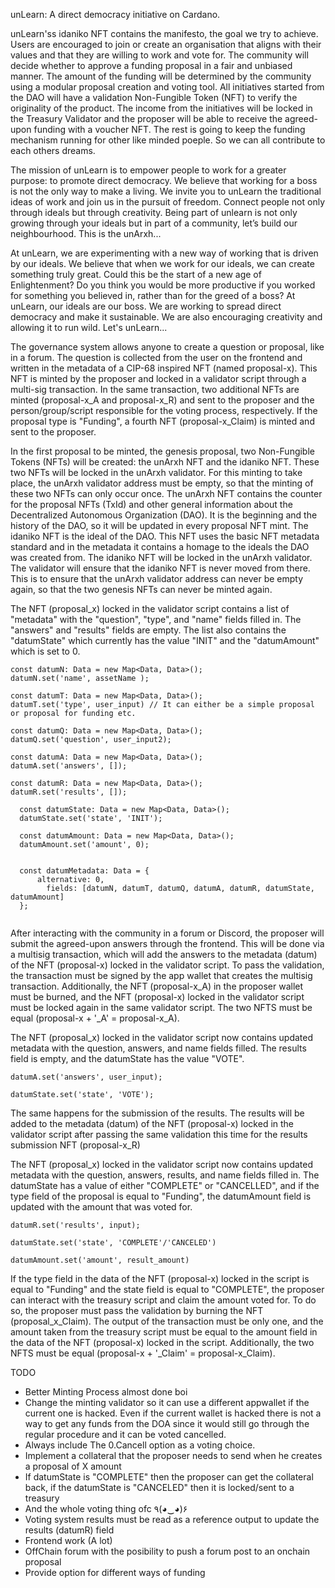 unLearn: A direct democracy initiative on Cardano.

unLearn'ss idaniko NFT contains the manifesto, the goal we try to achieve. Users are encouraged to join or create an organisation that aligns with their values and that they are willing to work and vote for. The community will decide whether to approve a funding proposal in a fair and unbiased manner. The amount of the funding will be determined by the community using a modular proposal creation and voting tool. All initiatives started from the DAO will have a validation Non-Fungible Token (NFT) to verify the originality of the product. The income from the initiatives will be locked in the Treasury Validator and the proposer will be able to receive the agreed-upon funding with a voucher NFT. The rest is going to keep the funding mechanism running for other like minded poeple. So we can all contribute to each others dreams.

The mission of unLearn is to empower people to work for a greater purpose: to promote direct democracy. We believe that working for a boss is not the only way to make a living. We invite you to unLearn the traditional ideas of work and join us in the pursuit of freedom. Connect people not only through ideals but through creativity. Being part of unlearn is not only growing through your ideals but in part of a community, let’s build our neighbourhood. This is the unArxh...

At unLearn, we are experimenting with a new way of working that is driven by our ideals. We believe that when we work for our ideals, we can create something truly great. Could this be the start of a new age of Enlightenment? Do you think you would be more productive if you worked for something you believed in, rather than for the greed of a boss? At unLearn, our ideals are our boss. We are working to spread direct democracy and make it sustainable. We are also encouraging creativity and allowing it to run wild. Let's unLearn...

The governance system allows anyone to create a question or proposal, like in a forum. The question is collected from the user on the frontend and written in the metadata of a CIP-68 inspired NFT (named proposal-x). This NFT is minted by the proposer and locked in a validator script through a multi-sig transaction. In the same transaction, two additional NFTs are minted (proposal-x_A and proposal-x_R) and sent to the proposer and the person/group/script responsible for the voting process, respectively. If the proposal type is "Funding", a fourth NFT (proposal-x_Claim) is minted and sent to the proposer.

In the first proposal to be minted, the genesis proposal, two Non-Fungible Tokens (NFTs) will be created: the unArxh NFT and the idaniko NFT. These two NFTs will be locked in the unArxh validator. For this minting to take place, the unArxh validator address must be empty, so that the minting of these two NFTs can only occur once. The unArxh NFT contains the counter for the proposal NFTs (TxId) and other general information about the Decentralized Autonomous Organization (DAO). It is the beginning and the history of the DAO, so it will be updated in every proposal NFT mint. The idaniko NFT is the ideal of the DAO. This NFT uses the basic NFT metadata standard and in the metadata it contains a homage to the ideals the DAO was created from. The idaniko NFT will be locked in the unArxh validator. The validator will ensure that the idaniko NFT is never moved from there. This is to ensure that the unArxh validator address can never be empty again, so that the two genesis NFTs can never be minted again.

The NFT (proposal_x) locked in the validator script contains a list of "metadata" with the "question", "type", and "name" fields filled in. The "answers" and "results" fields are empty. The list also contains the "datumState" which currently has the value "INIT" and the "datumAmount" which is set to 0.


```
const datumN: Data = new Map<Data, Data>();
datumN.set('name', assetName );

const datumT: Data = new Map<Data, Data>();
datumT.set('type', user_input) // It can either be a simple proposal or proposal for funding etc. 

const datumQ: Data = new Map<Data, Data>();
datumQ.set('question', user_input2);

const datumA: Data = new Map<Data, Data>();
datumA.set('answers', []);

const datumR: Data = new Map<Data, Data>();
datumR.set('results', []);
  
  const datumState: Data = new Map<Data, Data>();
  datumState.set('state', 'INIT');

  const datumAmount: Data = new Map<Data, Data>();
  datumAmount.set('amount', 0);


  const datumMetadata: Data = {
      alternative: 0,
        fields: [datumN, datumT, datumQ, datumA, datumR, datumState, datumAmount]
  };
 
 ```

After interacting with the community in a forum or Discord, the proposer will submit the agreed-upon answers through the frontend. This will be done via a multisig transaction, which will add the answers to the metadata (datum) of the NFT (proposal-x) locked in the validator script. To pass the validation, the transaction must be signed by the app wallet that creates the multisig transaction. Additionally, the NFT (proposal-x_A) in the proposer wallet must be burned, and the NFT (proposal-x) locked in the validator script must be locked again in the same validator script. The two NFTS must be equal (proposal-x + '_A' = proposal-x_A).

The NFT (proposal_x) locked in the validator script now contains updated metadata with the question, answers, and name fields filled. The results field is empty, and the datumState has the value "VOTE".
```
datumA.set('answers', user_input);

datumState.set('state', 'VOTE');
```
The same happens for the submission of the results. The results will be added to the metadata (datum) of the NFT (proposal-x) locked in the validator script after passing the same validation this time for the results submission NFT (proposal-x_R)

The NFT (proposal_x) locked in the validator script now contains updated metadata with the question, answers, results, and name fields filled in. The datumState has a value of either "COMPLETE" or "CANCELLED", and if the type field of the proposal is equal to "Funding", the datumAmount field is updated with the amount that was voted for.
```
datumR.set('results', input);

datumState.set('state', 'COMPLETE'/'CANCELED')

datumAmount.set('amount', result_amount)
```
If the type field in the data of the NFT (proposal-x) locked in the script is equal to "Funding" and the state field is equal to "COMPLETE", the proposer can interact with the treasury script and claim the amount voted for. To do so, the proposer must pass the validation by burning the NFT (proposal_x_Claim). The output of the transaction must be only one, and the amount taken from the treasury script must be equal to the amount field in the data of the NFT (proposal-x) locked in the script. Additionally, the two NFTS must be equal (proposal-x + '_Claim' = proposal-x_Claim).

TODO
* Better Minting Process almost done boi
* Change the minting validator so it can use a different appwallet if the current one is hacked. Even if the current wallet is hacked there is not a way to get any funds from the DOA since it would still go through the regular procedure and it can be voted cancelled.
* Always include The 0.Cancell option as a voting choice.
* Implement a collateral that the proposer needs to send when he creates a proposal of X amount
* If datumState is "COMPLETE" then the proposer can get the collateral back, if the datumState is "CANCELED" then it is locked/sent to a treasury
* And the whole voting thing ofc ٩(◕‿◕)۶
* Voting system results must be read as a reference output to update the results (datumR) field
* Frontend work (A lot)
* OffChain forum with the posibility to push a forum post to an onchain proposal
* Provide option for different ways of funding
